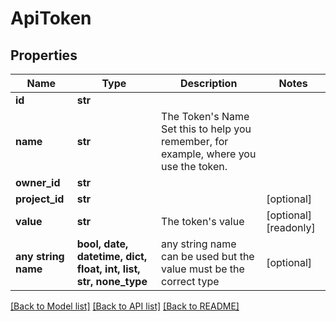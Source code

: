 # ApiToken


## Properties
Name | Type | Description | Notes
------------ | ------------- | ------------- | -------------
**id** | **str** |  | 
**name** | **str** | The Token&#39;s Name  Set this to help you remember, for example, where you use the token. | 
**owner_id** | **str** |  | 
**project_id** | **str** |  | [optional] 
**value** | **str** | The token&#39;s value | [optional] [readonly] 
**any string name** | **bool, date, datetime, dict, float, int, list, str, none_type** | any string name can be used but the value must be the correct type | [optional]

[[Back to Model list]](../README.md#documentation-for-models) [[Back to API list]](../README.md#documentation-for-api-endpoints) [[Back to README]](../README.md)



